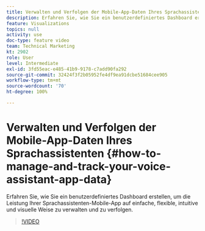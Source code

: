 ```yaml
---
title: Verwalten und Verfolgen der Mobile-App-Daten Ihres Sprachassistenten
description: Erfahren Sie, wie Sie ein benutzerdefiniertes Dashboard erstellen, um die Leistung Ihrer Sprachassistenten-Mobile-App auf einfache, flexible, intuitive und visuelle Weise zu verwalten und zu verfolgen.
feature: Visualizations
topics: null
activity: use
doc-type: feature video
team: Technical Marketing
kt: 2902
role: User
level: Intermediate
exl-id: 3fd55eac-e485-41b9-9178-c7add90fa292
source-git-commit: 32424f3f2b05952fe4df9ea91dcbe51684cee905
workflow-type: tm+mt
source-wordcount: '70'
ht-degree: 100%

---
```


# Verwalten und Verfolgen der Mobile-App-Daten Ihres Sprachassistenten {#how-to-manage-and-track-your-voice-assistant-app-data}

Erfahren Sie, wie Sie ein benutzerdefiniertes Dashboard erstellen, um die Leistung Ihrer Sprachassistenten-Mobile-App auf einfache, flexible, intuitive und visuelle Weise zu verwalten und zu verfolgen.

>[!VIDEO](https://video.tv.adobe.com/v/27224/?quality=9)
